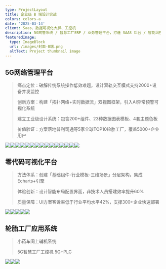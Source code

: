 ```yaml
---
type: ProjectLayout
title: 企业级 B 端设计实战
colors: colors-a
date: '2025-03-14'
client: Saas、数据可视化大屏、工控机
description: 5G网管系统 / 智慧工厂ERP / 业务管理平台，打造 SAAS 后台 / 智能风控系统 / 数据可视化大屏，系统可用性达98%，已用于多个中标项目。
featuredImage:
  type: ImageBlock
  url: /images/封面-B端.png
  altText: Project thumbnail image
---
```

## 5G网络管理平台

> 痛点定位：破解传统系统操作低效难题，设计双轨交互模式支持2000+设备并发监控
>
> 创新方案：构建「拓扑网络+实时数据流」双视图框架，引入AI异常预警可视化系统
>
> 建立工业级设计系统：包含200+组件、23种数据图表模板、4套主题色板
>
> 价值验证：方案落地普利司通等5家全球TOP10轮胎工厂，覆盖5000+企业用户

![](/images/Frame%201.png)![](/images/Frame%202.png)![](/images/Frame%203.png)![](/images/Frame%204.png)![](/images/Frame%205.png)![](/images/Frame%206.png)![](/images/Frame%207.png)![](/images/Frame%208.png)![](/images/Frame%209.png)![](/images/Frame%2010.png)![](/images/Frame%2011.png)![](/images/Frame%2012.png)![](/images/Frame%2013.png)![](/images/Frame%2014.png)![](/images/Frame%2015.png)

## 零代码可视化平台

> 方法体系：创建「基础组件-行业模板-三维场景」分层架构，集成Echarts+引擎
>
> 体验创新：设计智能布局配置界面，非技术人员搭建效率提升60%
>
> 质量保障：UI方案客诉率低于行业平均水平42%，支撑300+企业快速部署

![](https://preview--starlit-torte-21bb45-3e3e4.stackbit.dev/images/web%E5%A4%A7%E5%B1%8F-%E9%A6%96%E9%A1%B5%EF%BC%8F%E6%88%91%E7%9A%84%E9%A1%B9%E7%9B%AE.png)![](https://preview--starlit-torte-21bb45-3e3e4.stackbit.dev/images/web%E5%A4%A7%E5%B1%8F-%E8%AE%BE%E8%AE%A1%E9%A1%B5%EF%BC%8F%E5%9B%BE%E5%B1%82%E7%BC%96%E8%BE%91.png)![](https://preview--starlit-torte-21bb45-3e3e4.stackbit.dev/images/%E5%A4%A7%E5%B1%8FUWB2.0%203D%E5%A4%87%E4%BB%BD.png)![](https://preview--starlit-torte-21bb45-3e3e4.stackbit.dev/images/Extra%20Large%E5%A4%87%E4%BB%BD@1x.png)![](https://preview--starlit-torte-21bb45-3e3e4.stackbit.dev/images/Extra%20Large%E5%A4%87%E4%BB%BD%206@1x.png)


##

## 轮胎工厂应用系统

> 小药车间上辅机系统
>
> 5G智慧工厂工控机 5G+PLC

![](https://preview--starlit-torte-21bb45-3e3e4.stackbit.dev/images/%E5%8C%97%E4%BA%AC%E6%96%B0%E5%85%83%E4%B8%8A%E8%BE%85%E6%9C%BA%E7%B3%BB%E7%BB%9F.png)![](https://preview--starlit-torte-21bb45-3e3e4.stackbit.dev/images/%E5%8C%97%E4%BA%AC%E6%96%B0%E5%85%83%E4%B8%8A%E8%BE%85%E6%9C%BA%E7%B3%BB%E7%BB%9F%E6%98%BE%E7%A4%BA%E5%B1%8F.png)![](https://preview--starlit-torte-21bb45-3e3e4.stackbit.dev/images/5G%E7%BD%91%E7%BB%9C%E5%AE%9E%E6%97%B6%E5%B7%A5%E6%8E%A7%E5%B9%B3%E5%8F%B0%E7%8A%B6%E6%80%812%E5%A4%87%E4%BB%BD%207.png)
